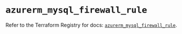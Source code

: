 # `azurerm_mysql_firewall_rule`

Refer to the Terraform Registry for docs: [`azurerm_mysql_firewall_rule`](https://registry.terraform.io/providers/hashicorp/azurerm/3.102.0/docs/resources/mysql_firewall_rule).

